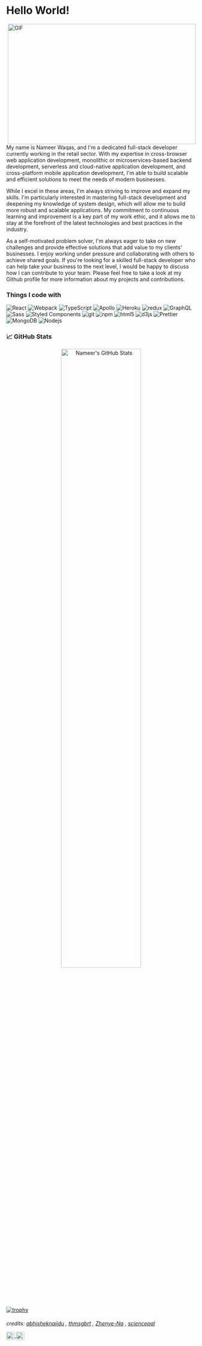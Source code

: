 <h1>Hello World!</h1>

<p>
      <img align="right" alt="GIF" src="https://github.com/abhisheknaiidu/abhisheknaiidu/blob/master/code.gif?raw=true" width="500" height="320" />
My name is Nameer Waqas, and I'm a dedicated full-stack developer currently working in the retail sector. With my expertise in cross-browser web application development, monolithic or microservices-based backend development, serverless and cloud-native application development, and cross-platform mobile application development, I'm able to build scalable and efficient solutions to meet the needs of modern businesses.

While I excel in these areas, I'm always striving to improve and expand my skills. I'm particularly interested in mastering full-stack development and deepening my knowledge of system design, which will allow me to build more robust and scalable applications. My commitment to continuous learning and improvement is a key part of my work ethic, and it allows me to stay at the forefront of the latest technologies and best practices in the industry.

As a self-motivated problem solver, I'm always eager to take on new challenges and provide effective solutions that add value to my clients' businesses. I enjoy working under pressure and collaborating with others to achieve shared goals. If you're looking for a skilled full-stack developer who can help take your business to the next level, I would be happy to discuss how I can contribute to your team. Please feel free to take a look at my Github profile for more information about my projects and contributions.</p>

<h3>Things I code with</h3>
<p>
  <img alt="React" src="https://img.shields.io/badge/-React-45b8d8?style=flat-square&logo=react&logoColor=white" />
  <img alt="Webpack" src="https://img.shields.io/badge/-Webpack-8DD6F9?style=flat-square&logo=webpack&logoColor=white" /> 
  <img alt="TypeScript" src="https://img.shields.io/badge/-TypeScript-007ACC?style=flat-square&logo=typescript&logoColor=white" />
  <img alt="Apollo" src="https://img.shields.io/badge/-Apollo%20GraphQL-311C87?style=flat-square&logo=apollo-graphql&logoColor=white" />
  <img alt="Heroku" src="https://img.shields.io/badge/-Heroku-430098?style=flat-square&logo=heroku&logoColor=white" />
  <img alt="redux" src="https://img.shields.io/badge/-Redux-764ABC?style=flat-square&logo=redux&logoColor=white" />
  <img alt="GraphQL" src="https://img.shields.io/badge/-GraphQL-E10098?style=flat-square&logo=graphql&logoColor=white" />
  <img alt="Sass" src="https://img.shields.io/badge/-Sass-CC6699?style=flat-square&logo=sass&logoColor=white" />
  <img alt="Styled Components" src="https://img.shields.io/badge/-Styled_Components-db7092?style=flat-square&logo=styled-components&logoColor=white" />
  <img alt="git" src="https://img.shields.io/badge/-Git-F05032?style=flat-square&logo=git&logoColor=white" />
  <img alt="npm" src="https://img.shields.io/badge/-NPM-CB3837?style=flat-square&logo=npm&logoColor=white" />
  <img alt="html5" src="https://img.shields.io/badge/-HTML5-E34F26?style=flat-square&logo=html5&logoColor=white" />
  <img alt="d3js" src="https://img.shields.io/badge/-D3.js-F9A03C?style=flat-square&logo=d3.js&logoColor=white" />
  <img alt="Prettier" src="https://img.shields.io/badge/-Prettier-F7B93E?style=flat-square&logo=prettier&logoColor=white" />
  <img alt="MongoDB" src="https://img.shields.io/badge/-MongoDB-13aa52?style=flat-square&logo=mongodb&logoColor=white" />
  <img alt="Nodejs" src="https://img.shields.io/badge/-Nodejs-43853d?style=flat-square&logo=Node.js&logoColor=white" />
</p>

<h3> &#x1f4c8; GitHub Stats</h3>
<p align="center"><a href="https://github.com/NameerWaqas">
  <img width="65%" align="center" src="https://github-readme-stats.vercel.app/api?username=NameerWaqas&show_icons=true&line_height=27&count_private=true&title_color=fff&text_color=fff&icon_color=00B2DF&bg_color=003140" alt="Nameer's GitHub Stats" />
</a></p>

  [![trophy](https://github-profile-trophy.vercel.app/?username=nameerwaqas&theme=onedark&row=1&margin-w=40)](https://github-profile-trophy.vercel.app/?username=nameerwaqas&theme=onedark&row=1&margin-w=40)
  
<!--START_SECTION:waka-->
<!--END_SECTION:waka-->

<h6>credits: <a href="https://github.com/abhisheknaiidu/abhisheknaiidu/blob/master/README.md">abhisheknaiidu</a> , <a href="https://github.com/thmsgbrt/thmsgbrt/blob/master/README.md">thmsgbrt</a> , <a href="https://github.com/Zhenye-Na/zhenye-na/blob/master/README.md">Zhenye-Na</a> , <a href="https://github.com/sciencepal/sciencepal/blob/master/README.md">sciencepal</a></p>


<p>
      <a href="https://www.linkedin.com/in/nameerwaqas/">
  <img align="center" alt="Nameer's LinkedIN" width="22px" src="https://raw.githubusercontent.com/peterthehan/peterthehan/master/assets/linkedin.svg" />
</a>
      <a href="https://web.facebook.com/nameerwaqas/">
  <img align="center" alt="Nameer Waqas | Facebook" width="22px" src="https://raw.githubusercontent.com/peterthehan/peterthehan/master/assets/facebook.svg" />
</a>
</p>
